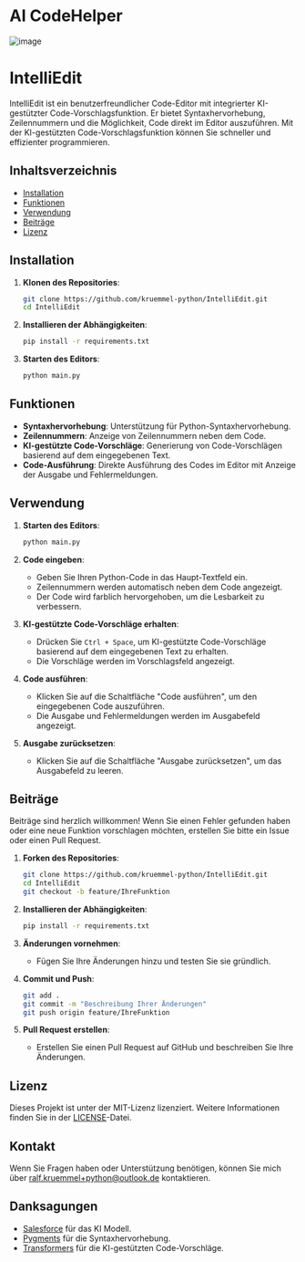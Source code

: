 # AI CodeHelper

![image](https://github.com/user-attachments/assets/a44a5fe0-c36f-418a-a666-8933281f14dc)

# IntelliEdit

IntelliEdit ist ein benutzerfreundlicher Code-Editor mit integrierter KI-gestützter Code-Vorschlagsfunktion. Er bietet Syntaxhervorhebung, Zeilennummern und die Möglichkeit, Code direkt im Editor auszuführen. Mit der KI-gestützten Code-Vorschlagsfunktion können Sie schneller und effizienter programmieren.

## Inhaltsverzeichnis

- [Installation](#installation)
- [Funktionen](#funktionen)
- [Verwendung](#verwendung)
- [Beiträge](#beiträge)
- [Lizenz](#lizenz)

## Installation

1. **Klonen des Repositories**:
   ```sh
   git clone https://github.com/kruemmel-python/IntelliEdit.git
   cd IntelliEdit
   ```

2. **Installieren der Abhängigkeiten**:
   ```sh
   pip install -r requirements.txt
   ```

3. **Starten des Editors**:
   ```sh
   python main.py
   ```

## Funktionen

- **Syntaxhervorhebung**: Unterstützung für Python-Syntaxhervorhebung.
- **Zeilennummern**: Anzeige von Zeilennummern neben dem Code.
- **KI-gestützte Code-Vorschläge**: Generierung von Code-Vorschlägen basierend auf dem eingegebenen Text.
- **Code-Ausführung**: Direkte Ausführung des Codes im Editor mit Anzeige der Ausgabe und Fehlermeldungen.

## Verwendung

1. **Starten des Editors**:
   ```sh
   python main.py
   ```

2. **Code eingeben**:
   - Geben Sie Ihren Python-Code in das Haupt-Textfeld ein.
   - Zeilennummern werden automatisch neben dem Code angezeigt.
   - Der Code wird farblich hervorgehoben, um die Lesbarkeit zu verbessern.

3. **KI-gestützte Code-Vorschläge erhalten**:
   - Drücken Sie `Ctrl + Space`, um KI-gestützte Code-Vorschläge basierend auf dem eingegebenen Text zu erhalten.
   - Die Vorschläge werden im Vorschlagsfeld angezeigt.

4. **Code ausführen**:
   - Klicken Sie auf die Schaltfläche "Code ausführen", um den eingegebenen Code auszuführen.
   - Die Ausgabe und Fehlermeldungen werden im Ausgabefeld angezeigt.

5. **Ausgabe zurücksetzen**:
   - Klicken Sie auf die Schaltfläche "Ausgabe zurücksetzen", um das Ausgabefeld zu leeren.

## Beiträge

Beiträge sind herzlich willkommen! Wenn Sie einen Fehler gefunden haben oder eine neue Funktion vorschlagen möchten, erstellen Sie bitte ein Issue oder einen Pull Request.

1. **Forken des Repositories**:
   ```sh
   git clone https://github.com/kruemmel-python/IntelliEdit.git
   cd IntelliEdit
   git checkout -b feature/IhreFunktion
   ```

2. **Installieren der Abhängigkeiten**:
   ```sh
   pip install -r requirements.txt
   ```

3. **Änderungen vornehmen**:
   - Fügen Sie Ihre Änderungen hinzu und testen Sie sie gründlich.

4. **Commit und Push**:
   ```sh
   git add .
   git commit -m "Beschreibung Ihrer Änderungen"
   git push origin feature/IhreFunktion
   ```

5. **Pull Request erstellen**:
   - Erstellen Sie einen Pull Request auf GitHub und beschreiben Sie Ihre Änderungen.

## Lizenz

Dieses Projekt ist unter der MIT-Lizenz lizenziert. Weitere Informationen finden Sie in der [LICENSE](LICENSE)-Datei.

## Kontakt

Wenn Sie Fragen haben oder Unterstützung benötigen, können Sie mich über [ralf.kruemmel+python@outlook.de](mailto:ralf.kruemmel+python@outlook.de) kontaktieren.

## Danksagungen

- [Salesforce]([https://pygments.org/](https://huggingface.co/Salesforce/codegen-350M-mono)) für das KI Modell.
- [Pygments](https://pygments.org/) für die Syntaxhervorhebung.
- [Transformers](https://huggingface.co/transformers/) für die KI-gestützten Code-Vorschläge.

